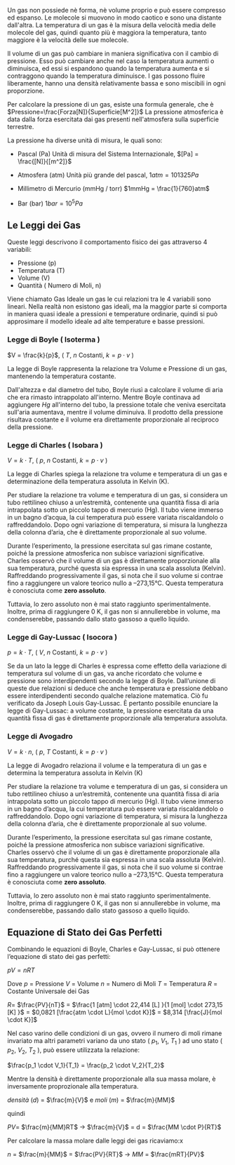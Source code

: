 Un gas non possiede nè forma, nè volume proprio e può essere compresso ed espanso.
Le molecole si muovono in modo caotico e sono una distante dall'altra.
La temperatura di un gas è la misura della velocità media delle molecole del gas, quindi quanto più è maggiora la temperatura, tanto maggiore è la velocità delle sue molecole.

Il volume di un gas può cambiare in maniera significativa con il cambio di pressione.
Esso può cambiare anche nel caso la temperatura aumenti o diminuisca, ed essi si espandono quando la temperatura aumenta e si contraggono quando la temperatura diminuisce.
I gas possono fluire liberamente, hanno una densità relativamente bassa e sono miscibili in ogni proporzione.

Per calcolare la pressione di un gas, esiste una formula generale, che è $Pressione=\frac{Forza[N]}{Superficie[M^2]}$
La pressione atmosferica è data dalla forza esercitata dai gas presenti nell'atmosfera sulla superficie terrestre.

La pressione ha diverse unità di misura, le quali sono:

- Pascal (Pa) 
Unità di misura del Sistema Internazionale, $[Pa] = \frac{[N]}{[m^2]}$

- Atmosfera (atm)
Unità più grande del pascal, $1 atm = 101325 Pa$ 

- Millimetro di Mercurio (mmHg / torr)
$1mmHg = \frac{1}{760}atm$

- Bar (bar)
$1 bar  = 10^5 Pa$

## Le Leggi dei Gas

Queste leggi descrivono il comportamento fisico dei gas attraverso 4 variabili:
- Pressione (p)
- Temperatura (T)
- Volume (V)
- Quantità ( Numero di Moli, n)

Viene chiamato Gas Ideale un gas le cui relazioni tra le 4 variabili sono lineari.
Nella realtà non esistono gas ideali, ma la maggior parte si comporta in maniera quasi ideale a pressioni e temperature ordinarie, quindi si può approsimare il modello ideale ad alte temperature e basse pressioni.

### Legge di Boyle ( Isoterma )

$V = \frac{k}{p}$, ( $T$, $n$ Costanti, $k = p \cdot v$ )

La legge di Boyle rappresenta la relazione tra Volume e Pressione di un gas, mantenendo la temperatura costante.

Dall'altezza e dal diametro del tubo, Boyle riusì a calcolare il volume di aria che era rimasto intrappolato all'interno. Mentre Boyle continava ad aggiungere $Hg$ all'interno del tubo, la pressione totale che veniva esercitata sull'aria aumentava, mentre il volume diminuiva.
Il prodotto della pressione risultava costante e il volume era direttamente proporzionale al reciproco della pressione.
### Legge di Charles ( Isobara )

$V = k \cdot T$, ( $p$, $n$ Costanti, $k = p \cdot v$ )

La legge di Charles spiega la relazione tra volume e temperatura di un gas e determinazione della temperatura assoluta in Kelvin (K).

Per studiare la relazione tra volume e temperatura di un gas, si considera un tubo rettilineo chiuso a un’estremità, contenente una quantità fissa di aria intrappolata sotto un piccolo tappo di mercurio (Hg). Il tubo viene immerso in un bagno d’acqua, la cui temperatura può essere variata riscaldandolo o raffreddandolo. Dopo ogni variazione di temperatura, si misura la lunghezza della colonna d’aria, che è direttamente proporzionale al suo volume.

Durante l’esperimento, la pressione esercitata sul gas rimane costante, poiché la pressione atmosferica non subisce variazioni significative. Charles osservò che il volume di un gas è direttamente proporzionale alla sua temperatura, purché questa sia espressa in una scala assoluta (Kelvin). Raffreddando progressivamente il gas, si nota che il suo volume si contrae fino a raggiungere un valore teorico nullo a –273,15°C. Questa temperatura è conosciuta come **zero assoluto**.

Tuttavia, lo zero assoluto non è mai stato raggiunto sperimentalmente. Inoltre, prima di raggiungere 0 K, il gas non si annullerebbe in volume, ma condenserebbe, passando dallo stato gassoso a quello liquido.
### Legge di Gay-Lussac ( Isocora )

$p = k \cdot T$, ( $V$, $n$ Costanti, $k = p \cdot v$ )

Se da un lato la legge di Charles è espressa come effetto della variazione di
temperatura sul volume di un gas, va anche ricordato che volume e pressione sono
interdipendenti secondo la legge di Boyle.
Dall’unione di queste due relazioni si deduce che anche temperatura e pressione
debbano essere interdipendenti secondo qualche relazione matematica.
Ciò fu verificato da Joseph Louis Gay-Lussac.
È pertanto possibile enunciare la legge di Gay-Lussac: a volume costante, la
pressione esercitata da una quantità fissa di gas è direttamente proporzionale alla
temperatura assoluta.
### Legge di Avogadro

$V = k \cdot n$, ( $p$, $T$ Costanti, $k = p \cdot v$ )

La legge di Avogadro relaziona il volume e la temperatura di un gas e determina la temperatura assoluta in Kelvin (K)

Per studiare la relazione tra volume e temperatura di un gas, si considera un tubo rettilineo chiuso a un’estremità, contenente una quantità fissa di aria intrappolata sotto un piccolo tappo di mercurio (Hg). Il tubo viene immerso in un bagno d’acqua, la cui temperatura può essere variata riscaldandolo o raffreddandolo. Dopo ogni variazione di temperatura, si misura la lunghezza della colonna d’aria, che è direttamente proporzionale al suo volume.

Durante l’esperimento, la pressione esercitata sul gas rimane costante, poiché la pressione atmosferica non subisce variazioni significative. Charles osservò che il volume di un gas è direttamente proporzionale alla sua temperatura, purché questa sia espressa in una scala assoluta (Kelvin). Raffreddando progressivamente il gas, si nota che il suo volume si contrae fino a raggiungere un valore teorico nullo a –273,15°C. Questa temperatura è conosciuta come **zero assoluto**.

Tuttavia, lo zero assoluto non è mai stato raggiunto sperimentalmente. Inoltre, prima di raggiungere 0 K, il gas non si annullerebbe in volume, ma condenserebbe, passando dallo stato gassoso a quello liquido.

## Equazione di Stato dei Gas Perfetti

Combinando le equazioni di Boyle, Charles e Gay-Lussac, si può ottenere l’equazione di stato dei gas perfetti:

$pV = nRT$

Dove 
	$p$ = Pressione
	$V$ = Volume
	$n$ = Numero di Moli
	$T$ = Temperatura
	$R$ = Costante Universale dei Gas

$R$= $\frac{PV}{nT}$ = $\frac{1 [atm] \cdot 22,414 [L] }{1 [mol] \cdot 273,15 [K] }$ = $0,0821 [\frac{atm \cdot L}{mol \cdot K}]$ = $8,314 [\frac{J}{mol \cdot K}]$

Nel caso varino delle condizioni di un gas, ovvero il numero di moli rimane invariato ma altri parametri variano da uno stato ( $p_1$, $V_1$, $T_1$ ) ad uno stato ( $p_2$, $V_2$, $T_2$ ), può essere utilizzata la relazione:

$\frac{p_1 \cdot V_1}{T_1} = \frac{p_2 \cdot V_2}{T_2}$

Mentre la densità è direttamente proporzionale alla sua massa molare, è inversamente proprozionale alla temperatura.

$densità$ $(d)$ = $\frac{m}{V}$ e $moli$ $(m)$ = $\frac{m}{MM}$

quindi

$PV$= $\frac{m}{MM}RT$ → $\frac{m}{V}$ = d = $\frac{MM \cdot P}{RT}$

Per calcolare la massa molare dalle leggi dei gas ricaviamo:x

$n$ = $\frac{m}{MM}$ = $\frac{PV}{RT}$ → $MM$ = $\frac{mRT}{PV}$
